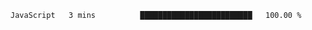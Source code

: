 

<!--START_SECTION:waka-->

```text
JavaScript   3 mins          █████████████████████████   100.00 %
```

<!--END_SECTION:waka-->

